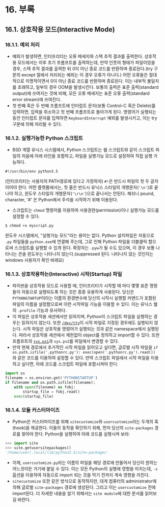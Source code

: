 # 16. 부록

## 16.1. 상호작용 모드(Interactive Mode)

### 16.1.1. 예외 처리

- 예외가 발생하면, 인터프리터는 오류 메세지와 스택 추적 결과를 출력한다. 상호작용 모드에서는 이후 초기 프롬프트를 출력하는데, 만약 인풋의 형태가 파일이었을 경우, 스택 추적 결과를 출력한 뒤 0이 아닌 종료 코드를 반환하며 종료된다.(try 구문의 except 절에서 처리되는 예외는 이 경우 오류가 아니다.) 어떤 오류들은 절대적으로 치명적이면서 0이 아닌 종료 코드를 반환하며 종료된다. 이는 내부적 불일치를 초래하고, 일부의 경우 OOM을 발생시킨다. 보통의 출력은 표준 출력(standard output)에 쓰여지는 것에 비해, 모든 오류 메세지는 표준 오류 출력(standard error stream)에 쓰여진다.
- 첫 번째 혹은 두 번째 프롬프트에 인터럽트 문자(보통 Control-C 혹은 Delete)를 입력하면, 입력을 취소하고 첫 번째 프롬프트로 돌아가게 된다. 명령어가 실행되는 동안 인터럽트 문자를 입력하면 `KeyboardInterrupt` 예외를 발생시키고, 이는 try 구문에 의해 처리될 수 있다.

### 16.1.2. 실행가능한 Python 스크립트

- BSD 계열 유닉스 시스템에서, Python 스크립트는 쉘 스크립트와 같이 스크립트 파일의 처음에 아래 라인을 포함하고, 파일을 실행가능 모드로 설정하여 직접 실행 가능하다.
```
#!/usr/bin/env python3.5
```
(인터프리터는 사용자의 PATH경로에 있다고 가정하자) `#!`은 반드시 파일의 첫 두 글자이어야 한다. 어떤 플랫폼에서는, 첫 줄은 반드시 유닉스 스타일의 개행문자(`'\n'`)로 끝나야 하고, 윈도우 스타일의 개행문자(`'\r\n'`)으로 끝나서는 안된다. 해쉬나 pound, character, '#' 은 Python에서 주석을 시작하기 위해 이용된다.

- 스크립트는 `chmod` 명령어를 이용하여 사용권한(permission)이나 실행가능 모드를 설정할 수 있다.
```
$ chmod +x myscript.py
```
윈도우 시스템에서, "실행가능 모드"라는 용어는 없다. Python 설치파일은 자동으로 `.py` 파일들을 `python.exe`에 연결해 주는데, 그로 인해 Python 파일을 더블클릭 함으로써 스크립트를 실행할 수 있게 된다. 확장자는 `.pyw`가 될 수도 있으며, 이 경우 보통 나타나는 콘솔 윈도우는 나타나지 않는다.(suppressed 된다. 나타나지 않는 것인지는 windows 사용자가 확인 바래요)

### 16.1.3. 상호작용하는(Interactive) 시작(Startup) 파일

- 파이썬을 상호작용 모드로 사용할 때, 인터프리터가 시작할 때 마다 몇몇 표준 명령들이 자동으로 실행되도록 하는 것은 종종 유용하게 사용된다. 당신은 `PYTHONSTARTUP`이라는 이름의 환경변수에 당신의 시작시 실행할 커맨드가 포함된 파일의 이름을 설정함으로써 이런 시작파일 기능을 이용할 수 있다. 이는 유닉스 쉘의 `.profile` 기능과 유사하다.
- 이 파일은 상호작용 세션에서만 읽혀지며, Python이 스크립트 파일을 실행하는 경우는 읽혀지지 않는다. 또한 [`/dev/tty`](http://stackoverflow.com/questions/10435308/what-is-dev-tty-in-unix)이 시작 파일로 지정된 경우에도 실행되지 않는다. 시작 파일은 상호작용 명령어가 실행되는 것과 같은 namespace에서 실행된다. 따라서 상호작용 세션에서 제한없이 object를 정의하고 import할 수 있다. 또한 프롬프트의 [`sys.ps1`](https://wikidocs.net/78)과 `sys.ps2`를 파일에서 변경할 수 있다.
- 만약 현재 경로에서 추가적인 시작 파일을 읽어오고 싶다면, 글로벌 시작 파일을 `if os.path.isfile('.pythonrc.py'): exec(open('.pythonrc.py').read())` 와 같은 코드를 이용하여 설정할 수 있다. 만약 스크립트 파일에서 시작 파일을 이용하고 싶다면, 아래 코드를 스크립트 파일에 포함시켜야 한다.
```python
import os
filename = os.environ.get('PYTHONSTARTUP')
if filename and os.path.isfile(filename):
    with open(filename) as fobj:
        startup_file = fobj.read()
    exec(startup_file)
```

### 16.1.4. 모듈 커스터마이즈

- Python은 커스터마이즈를 위해 `sitecustomize`와 `usercustomize`라는 두개의 훅(hook)을 제공한다. 이들의 동작을 확인하기 위해, 먼저 당신의 `site-packages` 경로를 찾아야 한다. Python을 실행하여 아래 코드를 실행시켜 보라:
```python
>>> import site
>>> site.getusersitepackages()
'/home/user/.local/lib/python3.5/site-packages'
```

- 이제, `usercustomize.py`라는 이름의 파일을 해당 경로에 만들어서 당신이 원하는 어느것이든 거기에 붙일 수 있다. 이는 모든 Python의 실행에 영향을 미치는데, `-s` 옵션을 이용하여 자동으로 import 되는 것을 막기 전까지 계속 영향을 끼친다.
- `sitecustomize` 또한 같은 방식으로 동작하지만, 대게 컴퓨터의 administrator에 의해 글로벌 `site-packages` 경로에 생성된다. 그리고 이는 `usercustomize` 전에 import된다. 더 자세한 내용을 알기 위해서는 `site module`에 대한 문서를 읽어보길 바란다.
